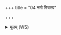 +++
title = "04 नमो मित्रस्य"

+++
<details><summary>मूलम् (WS)</summary>

नमो मित्रस्य वरुणस्य चक्षसे महो देवाय तदृतं सपर्यत ।  
दूरेदृशे देवजाताय केतवे दिवस्पुत्राय सूर्याय शंसत ॥ ४ ॥
</details>